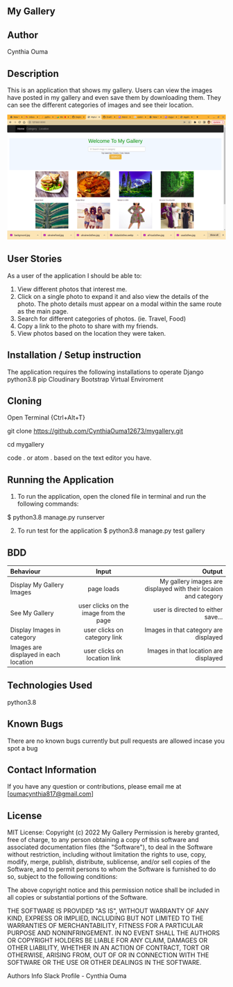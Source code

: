 ## My Gallery

## Author
Cynthia Ouma

## Description
This is an application that shows my gallery. Users can view the images have posted in my gallery and even save them by downloading them. They can see the different categories of images and see their location.

![Landing page photo](https://github.com/CynthiaOuma12673/mygallery/blob/master/media/images/screenshot.png)

## User Stories
As a user of the application I should be able to:

1. View different photos that interest me.
2. Click on a single photo to expand it and also view the details of the photo. The photo details must appear on a modal within the same route as the main page.
3. Search for different categories of photos. (ie. Travel, Food)
4. Copy a link to the photo to share with my friends.
5. View photos based on the location they were taken.

## Installation / Setup instruction
The application requires the following installations to operate
Django
python3.8
pip
Cloudinary
Bootstrap
Virtual Enviroment


## Cloning
Open Terminal {Ctrl+Alt+T}

git clone https://github.com/CynthiaOuma12673/mygallery.git

cd mygallery

code . or atom . based on the text editor you have.

## Running the Application
1. To run the application, open the cloned file in terminal and run the following commands:

  $ python3.8 manage.py runserver

2. To run test for the application $ python3.8 manage.py test gallery

## BDD

| Behaviour | Input | Output |
| :---------------- | :---------------: | ------------------: |
| Display My Gallery Images | page loads | My gallery images are displayed with their locaion and category|
| See My Gallery | user clicks on the image from the page | user is directed to either save...|
| Display Images in category | user clicks on category link | Images  in that category are displayed |
| Images are displayed in each location  | user clicks on location link | Images in that location are displayed  |

## Technologies Used

python3.8


## Known Bugs
There are no known bugs currently but pull requests are allowed incase you spot a bug

## Contact Information
If you have any question or contributions, please email me at [oumacynthia817@gmail.com]

## License
MIT License:
Copyright (c) 2022 My Gallery
Permission is hereby granted, free of charge, to any person obtaining a copy of this software and associated documentation files (the "Software"), to deal in the Software without restriction, including without limitation the rights to use, copy, modify, merge, publish, distribute, sublicense, and/or sell copies of the Software, and to permit persons to whom the Software is furnished to do so, subject to the following conditions:

The above copyright notice and this permission notice shall be included in all copies or substantial portions of the Software.

THE SOFTWARE IS PROVIDED "AS IS", WITHOUT WARRANTY OF ANY KIND, EXPRESS OR IMPLIED, INCLUDING BUT NOT LIMITED TO THE WARRANTIES OF MERCHANTABILITY, FITNESS FOR A PARTICULAR PURPOSE AND NONINFRINGEMENT. IN NO EVENT SHALL THE AUTHORS OR COPYRIGHT HOLDERS BE LIABLE FOR ANY CLAIM, DAMAGES OR OTHER LIABILITY, WHETHER IN AN ACTION OF CONTRACT, TORT OR OTHERWISE, ARISING FROM, OUT OF OR IN CONNECTION WITH THE SOFTWARE OR THE USE OR OTHER DEALINGS IN THE SOFTWARE.

Authors Info Slack Profile - Cynthia Ouma